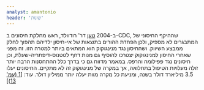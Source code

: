 ```yaml
---
analyst: amantonio
header: 'שונות'
---
```


ב-2004 [טען](http://www.nytimes.com/2004/10/27/health/panel-reviews-new-vaccine-that-could-be-controversial.html) דר' רודוולד, ראש מחלקת חיסונים ב-CDC, שההיקף החיסוני של המתבגרים לא מספיק, ולכן הפחדת ההורים בתוצאות של אי-חיסון ילדיהם תהפוך לחלק ממבצע השיווק. ושהחיסון נגד מנינגוקוק הוא המתאים ביותר למטרה הזו. זה מפני שאחרי החיסון למנינגוקוק יצטרכו להוסיף גם מנות דחף לטטנוס-דיפתריה-שעלת, וכן חיסונים נגד פפילומה והרפס.
במאמר מדווח גם כי בדרך כלל ההתחסנות הרבה יותר זולה מעלויות הטיפול בתחלואה, אך במקרה של מנינגוקוק זה לא מתקיים. החיסונים יעלו 3.5 מיליארד דולר בשנה, ומניעת כל מקרה מוות יעלה יותר ממיליון דולר. עוד: [[1 (עמ' 13)]](https://www.cdc.gov/mmwr/preview/mmwrhtml/rr5407a1.htm)

